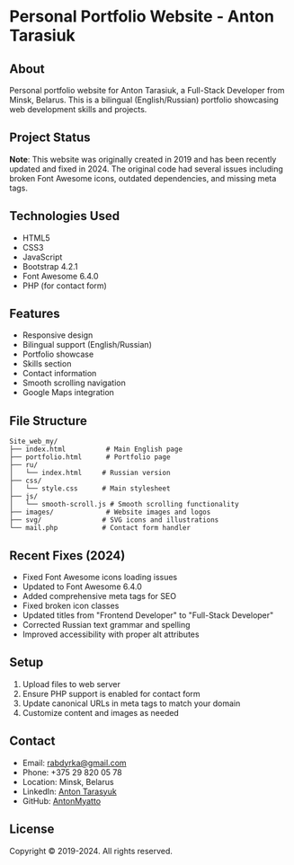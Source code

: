 # Personal Portfolio Website - Anton Tarasiuk

## About
Personal portfolio website for Anton Tarasiuk, a Full-Stack Developer from Minsk, Belarus. This is a bilingual (English/Russian) portfolio showcasing web development skills and projects.

## Project Status
**Note**: This website was originally created in 2019 and has been recently updated and fixed in 2024. The original code had several issues including broken Font Awesome icons, outdated dependencies, and missing meta tags.

## Technologies Used
- HTML5
- CSS3
- JavaScript
- Bootstrap 4.2.1
- Font Awesome 6.4.0
- PHP (for contact form)

## Features
- Responsive design
- Bilingual support (English/Russian)
- Portfolio showcase
- Skills section
- Contact information
- Smooth scrolling navigation
- Google Maps integration

## File Structure
```
Site_web_my/
├── index.html          # Main English page
├── portfolio.html      # Portfolio page
├── ru/
│   └── index.html     # Russian version
├── css/
│   └── style.css      # Main stylesheet
├── js/
│   └── smooth-scroll.js # Smooth scrolling functionality
├── images/             # Website images and logos
├── svg/               # SVG icons and illustrations
└── mail.php           # Contact form handler
```

## Recent Fixes (2024)
- Fixed Font Awesome icons loading issues
- Updated to Font Awesome 6.4.0
- Added comprehensive meta tags for SEO
- Fixed broken icon classes
- Updated titles from "Frontend Developer" to "Full-Stack Developer"
- Corrected Russian text grammar and spelling
- Improved accessibility with proper alt attributes

## Setup
1. Upload files to web server
2. Ensure PHP support is enabled for contact form
3. Update canonical URLs in meta tags to match your domain
4. Customize content and images as needed

## Contact
- Email: rabdyrka@gmail.com
- Phone: +375 29 820 05 78
- Location: Minsk, Belarus
- LinkedIn: [Anton Tarasyuk](https://www.linkedin.com/in/anton-tarasyuk-93063a146/)
- GitHub: [AntonMyatto](https://github.com/AntonMyatto)

## License
Copyright © 2019-2024. All rights reserved.
